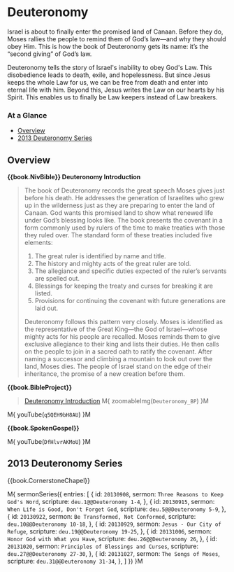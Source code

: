 # Deuteronomy

Israel is about to finally enter the promised land of Canaan. Before
they do, Moses rallies the people to remind them of God’s law—and why
they should obey Him. This is how the book of Deuteronomy gets its
name: it’s the “second giving” of God’s law.

Deuteronomy tells the story of Israel's inability to obey God's
Law. This disobedience leads to death, exile, and hopelessness. But
since Jesus keeps the whole Law for us, we can be free from death and
enter into eternal life with him. Beyond this, Jesus writes the Law on
our hearts by his Spirit. This enables us to finally be Law keepers
instead of Law breakers.


### At a Glance

- [Overview](#overview)
- [2013 Deuteronomy Series](#2013-deuteronomy-series)


## Overview

**{{book.NivBible}} Deuteronomy Introduction**

> The book of Deuteronomy records the great speech Moses gives just
> before his death. He addresses the generation of Israelites who grew
> up in the wilderness just as they are preparing to enter the land of
> Canaan. God wants this promised land to show what renewed life under
> God’s blessing looks like. The book presents the covenant in a form
> commonly used by rulers of the time to make treaties with those they
> ruled over. The standard form of these treaties included five
> elements:
> 
> 1. The great ruler is identified by name and title.
> 1. The history and mighty acts of the great ruler are told.
> 1. The allegiance and specific duties expected of the ruler’s servants are spelled out.
> 1. Blessings for keeping the treaty and curses for breaking it are listed.
> 1. Provisions for continuing the covenant with future generations are laid out.
> 
> Deuteronomy follows this pattern very closely. Moses is identified as
> the representative of the Great King—the God of Israel—whose mighty
> acts for his people are recalled. Moses reminds them to give exclusive
> allegiance to their king and lists their duties. He then calls on the
> people to join in a sacred oath to ratify the covenant. After naming a
> successor and climbing a mountain to look out over the land, Moses
> dies. The people of Israel stand on the edge of their inheritance, the
> promise of a new creation before them.


**{{book.BibleProject}}**

> [Deuteronomy Introduction](https://bibleproject.com/explore/video/deuteronomy/)
M{ zoomableImg(`Deuteronomy_BP`) }M

M{ youTube(`q5QEH9bH8AU`) }M


**{{book.SpokenGospel}}**

M{ youTube(`DfHlvrAKMoU`) }M



## 2013 Deuteronomy Series

{{book.CornerstoneChapel}}

M{ sermonSeries({
  entries: [
    { id: `20130908`, sermon: `Three Reasons to Keep God's Word`,    scripture: `deu.1@@Deuteronomy 1-4`,    },
    { id: `20130915`, sermon: `When Life is Good, Don't Forget God`, scripture: `deu.5@@Deuteronomy 5-9`,    },
    { id: `20130922`, sermon: `Be Transformed, Not Conformed`,       scripture: `deu.10@@Deuteronomy 10-18`, },
    { id: `20130929`, sermon: `Jesus - Our City of Refuge`,          scripture: `deu.19@@Deuteronomy 19-25`, },
    { id: `20131006`, sermon: `Honor God with What you Have`,        scripture: `deu.26@@Deuteronomy 26`,    },
    { id: `20131020`, sermon: `Principles of Blessings and Curses`,  scripture: `deu.27@@Deuteronomy 27-30`, },
    { id: `20131027`, sermon: `The Songs of Moses`,                  scripture: `deu.31@@Deuteronomy 31-34`, },
  ]
}) }M

